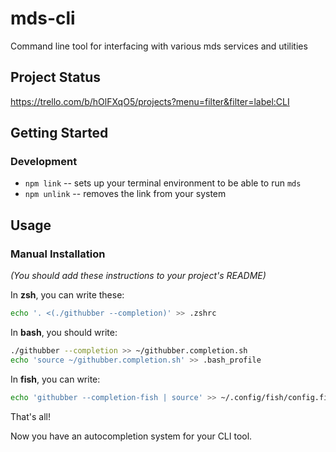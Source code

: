 # mds-cli
Command line tool for interfacing with various mds services and utilities

## Project Status

https://trello.com/b/hOlFXqO5/projects?menu=filter&filter=label:CLI

## Getting Started

### Development

* `npm link` -- sets up your terminal environment to be able to run `mds`
* `npm unlink` -- removes the link from your system

## Usage

### Manual Installation

*(You should add these instructions to your project's README)*

In **zsh**, you can write these:

```bash
echo '. <(./githubber --completion)' >> .zshrc
```

In **bash**, you should write:

```bash
./githubber --completion >> ~/githubber.completion.sh
echo 'source ~/githubber.completion.sh' >> .bash_profile
```

In **fish**, you can write:

```bash
echo 'githubber --completion-fish | source' >> ~/.config/fish/config.fish
```

That's all!

Now you have an autocompletion system for your CLI tool.